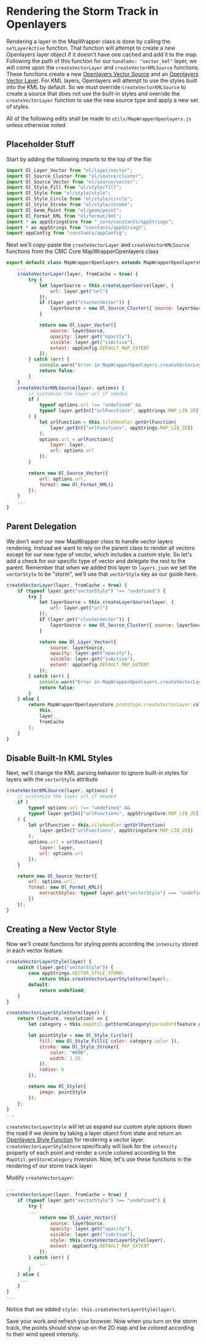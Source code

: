 # Rendering the Storm Track in Openlayers

Rendering a layer in the MapWrapper class is done by calling the `setLayerActive` function. That function will attempt to create a new Openlayers layer object if it doesn't have one cached and add it to the map. Following the path of this function for our `handleAs: "vector_kml"` layer, we will come upon the `createVectorLayer` and `createVectorKMLSource` functions. These functions create a new [Openlayers Vector Source](https://openlayers.org/en/latest/apidoc/ol.source.Vector.html) and an [Openlayers Vector Layer](https://openlayers.org/en/latest/apidoc/ol.layer.Vector.html). For KML layers, Openlayers will attempt to use the styles built into the KML by default. So we must override `createVectorKMLSource` to create a source that does not use the built-in styles and override the `createVectorLayer` function to use the new source type and apply a new set of styles.

All of the following edits shall be made to `utils/MapWrapperOpenlayers.js` unless otherwise noted

## Placeholder Stuff

Start by adding the following imports to the top of the file:

```js
import Ol_Layer_Vector from "ol/layer/vector";
import Ol_Source_Cluster from "ol/source/cluster";
import Ol_Source_Vector from "ol/source/vector";
import Ol_Style_Fill from "ol/style/fill";
import Ol_Style from "ol/style/style";
import Ol_Style_Circle from "ol/style/circle";
import Ol_Style_Stroke from "ol/style/stroke";
import Ol_Geom_Point from "ol/geom/point";
import Ol_Format_KML from "ol/format/kml";
import * as appStringsCore from "_core/constants/appStrings";
import * as appStrings from "constants/appStrings";
import appConfig from "constants/appConfig";
```

Next we'll copy-paste the `createVectorLayer` and `createVectorKMLSource` functions from the CMC Core MapWrapperOpenlayers class

```js
export default class MapWrapperOpenlayers extends MapWrapperOpenlayersCore {
    ...
    createVectorLayer(layer, fromCache = true) {
        try {
            let layerSource = this.createLayerSource(layer, {
                url: layer.get("url")
            });
            if (layer.get("clusterVector")) {
                layerSource = new Ol_Source_Cluster({ source: layerSource });
            }

            return new Ol_Layer_Vector({
                source: layerSource,
                opacity: layer.get("opacity"),
                visible: layer.get("isActive"),
                extent: appConfig.DEFAULT_MAP_EXTENT
            });
        } catch (err) {
            console.warn("Error in MapWrapperOpenlayers.createVectorLayer:", err);
            return false;
        }
    }
    createVectorKMLSource(layer, options) {
        // customize the layer url if needed
        if (
            typeof options.url !== "undefined" &&
            typeof layer.getIn(["urlFunctions", appStrings.MAP_LIB_2D]) !== "undefined"
        ) {
            let urlFunction = this.tileHandler.getUrlFunction(
                layer.getIn(["urlFunctions", appStrings.MAP_LIB_2D])
            );
            options.url = urlFunction({
                layer: layer,
                url: options.url
            });
        }

        return new Ol_Source_Vector({
            url: options.url,
            format: new Ol_Format_KML()
        });
    }
    ...
}
```

## Parent Delegation

We don't want our new MapWrapper class to handle vector layers rendering. Instead we want to rely on the parent class to render all vectors except for our new type of vector, which includes a custom style. So let's add a check for our specific type of vector and delegate the rest to the parent. Remember that when we added this layer to `layers.json`  we set the `vectorStyle` to be "storm", we'll use that `vectorStyle` key as our guide here.

```js
createVectorLayer(layer, fromCache = true) {
    if (typeof layer.get("vectorStyle") !== "undefined") {
        try {
            let layerSource = this.createLayerSource(layer, {
                url: layer.get("url")
            });
            if (layer.get("clusterVector")) {
                layerSource = new Ol_Source_Cluster({ source: layerSource });
            }

            return new Ol_Layer_Vector({
                source: layerSource,
                opacity: layer.get("opacity"),
                visible: layer.get("isActive"),
                extent: appConfig.DEFAULT_MAP_EXTENT
            });
        } catch (err) {
            console.warn("Error in MapWrapperOpenlayers.createVectorLayer:", err);
            return false;
        }
    } else {
        return MapWrapperOpenlayersCore.prototype.createVectorLayer.call(
            this,
            layer,
            fromCache
        );
    }
}
```

## Disable Built-In KML Styles

Next, we'll change the KML parsing behavior to ignore built-in styles for layers with the `vectorStyle` attribute

```js
createVectorKMLSource(layer, options) {
    // customize the layer url if needed
    if (
        typeof options.url !== "undefined" &&
        typeof layer.getIn(["urlFunctions", appStringsCore.MAP_LIB_2D]) !== "undefined"
    ) {
        let urlFunction = this.tileHandler.getUrlFunction(
            layer.getIn(["urlFunctions", appStringsCore.MAP_LIB_2D])
        );
        options.url = urlFunction({
            layer: layer,
            url: options.url
        });
    }

    return new Ol_Source_Vector({
        url: options.url,
        format: new Ol_Format_KML({
            extractStyles: typeof layer.get("vectorStyle") === "undefined"
        })
    });
}
```

## Creating a New Vector Style

Now we'll create functions for styling points according the `intensity` stored in each vector feature.

```js
createVectorLayerStyle(layer) {
    switch (layer.get("vectorStyle")) {
        case appStrings.VECTOR_STYLE_STORM:
            return this.createVectorLayerStyleStorm(layer);
        default:
            return undefined;
    }
}

createVectorLayerStyleStorm(layer) {
    return (feature, resolution) => {
        let category = this.mapUtil.getStormCategory(parseInt(feature.get("intensity")));

        let pointStyle = new Ol_Style_Circle({
            fill: new Ol_Style_Fill({ color: category.color }),
            stroke: new Ol_Style_Stroke({
                color: "#000",
                width: 1.25
            }),
            radius: 6
        });

        return new Ol_Style({
            image: pointStyle
        });
    };
}
...
```

`createVectorLayerStyle` will let us expand our custom style options down the road if we desire by taking a layer object from state and return an [Openlayers Style Function](https://openlayers.org/en/latest/apidoc/ol.html#.StyleFunction) for rendering a vector layer. `createVectorLayerStyleStorm` specifically will look for the `intensity` property of each point and render a circle colored according to the `MapUtil.getStormCategory` inversion. Now, let's use these functions in the rendering of our storm track layer.

Modify `createVectorLayer`:

```js
...
createVectorLayer(layer, fromCache = true) {
    if (typeof layer.get("vectorStyle") !== "undefined") {
        try {
        ...
            return new Ol_Layer_Vector({
                source: layerSource,
                opacity: layer.get("opacity"),
                visible: layer.get("isActive"),
                style: this.createVectorLayerStyle(layer),
                extent: appConfig.DEFAULT_MAP_EXTENT
            });
        } catch (err) {
            ...
        }
    } else {
     ...
    }
}
...
```

Notice that we added `style: this.createVectorLayerStyle(layer)`.

Save your work and refresh your browser. Now when you turn on the storm track, the points should show up on the 2D map and be colored according to their wind speed intensity.

